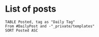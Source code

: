 # List of posts

```dataview
TABLE Posted, tag as "Daily Tag"
From #DailyPost and -"_private/templates"
SORT Posted ASC
```
